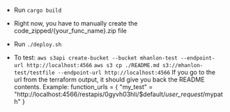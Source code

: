 - Run `cargo build`
- Right now, you have to manually create the code_zipped/{your_func_name}.zip file
- Run `./deploy.sh`

- To test:
`aws s3api create-bucket --bucket mhanlon-test --endpoint-url http://localhost:4566`
`aws s3 cp ./README.md s3://mhanlon-test/testfile --endpoint-url http://localhost:4566`
If you go to the url from the terraform output, it should give you back the README contents. Example:
function_urls = {
  "my_test" = "http://localhost:4566/restapis/0gyvh03hli/$default/_user_request_/mypath"
}
